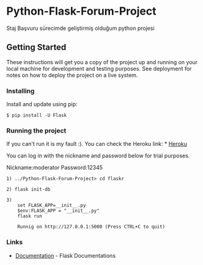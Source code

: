 # Python-Flask-Forum-Project

Staj Başvuru sürecimde geliştirmiş olduğum python projesi

## Getting Started

These instructions will get you a copy of the project up and running on your local machine for development and testing purposes. See deployment for notes on how to deploy the project on a live system.

### Installing

Install and update using pip:
```
$ pip install -U Flask
```

### Running the project

If you can't run it is my fault :).
You can check the Heroku link: * [Heroku](https://python-project-flask.herokuapp.com/)

You can log in with the nickname and password below for trial purposes.

Nickname:moderator
Password:12345

```
1) ../Python-Flask-Forum-Project> cd flaskr

2) flask init-db

3) 
    set FLASK_APP=__init__.py
    $env:FLASK_APP = "__init__.py"
    flask run

    Runnig on http://127.0.0.1:5000 (Press CTRL+C to quit)
```
### Links

* [Documentation](https://flask.palletsprojects.com/en/2.1.x/) - Flask Documentations